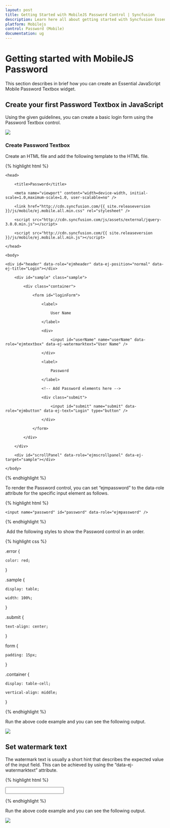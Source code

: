 ```yaml
---
layout: post
title: Getting Started with MobileJS Password Control | Syncfusion
description: Learn here all about getting started with Syncfusion Essential MobileJS Password(Mobile) control, its elements, and more.
platform: Mobilejs
control: Password (Mobile)
documentation: ug
---
```


# Getting started with MobileJS Password

This section describes in brief how you can create an Essential JavaScript Mobile Password Textbox widget.

## Create your first Password Textbox in JavaScript

Using the given guidelines, you can create a basic login form using the Password Textbox control.

![](Getting-Started_images/Getting-Started_img1.png)


### Create Password Textbox

Create an HTML file and add the following template to the HTML file.

{% highlight html %}

<!DOCTYPE html>

<html>

	<head>

		<title>Password</title>

		<meta name="viewport" content="width=device-width, initial-scale=1.0,maximum-scale=1.0, user-scalable=no" />

		<link href="http://cdn.syncfusion.com/{{ site.releaseversion }}/js/mobile/ej.mobile.all.min.css" rel="stylesheet" />

		<script src="http://cdn.syncfusion.com/js/assets/external/jquery-3.0.0.min.js"></script>

		<script src="http://cdn.syncfusion.com/{{ site.releaseversion }}/js/mobile/ej.mobile.all.min.js"></script>

	</head>

	<body>

	<div id="header" data-role="ejmheader" data-ej-position="normal" data-ej-title="Login"></div>

		<div id="sample" class="sample">

			<div class="container">

				<form id="loginForm">

					<label>

						User Name

					</label>

					<div>

						<input id="userName" name="userName" data-role="ejmtextbox" data-ej-watermarktext="User Name" />                    

					</div>

					<label>

						Password

					</label>

					<!-- Add Password elements here -->

					<div class="submit">

						<input id="submit" name="submit" data-role="ejmbutton" data-ej-text="Login" type="button" />

					</div>

				</form>

			</div>

		</div>

		<div id="scrollPanel" data-role="ejmscrollpanel" data-ej-target="sample"></div>

	</body>

</html>

{% endhighlight %}

To render the Password control, you can set “ejmpassword” to the data-role attribute for the specific input element as follows.                                   

{% highlight html %}

<!-- Password elements -->

<div>

	<input name="password" id="password" data-role="ejmpassword" />

</div>

{% endhighlight %}

 Add the following styles to show the Password control in an order.

{% highlight css %}

.error {

	color: red;

}

.sample {

	display: table;

	width: 100%;

}

.submit {

	text-align: center;

}

form {

	padding: 15px;

}

.container {

	display: table-cell;

	vertical-align: middle;

}

{% endhighlight %}

Run the above code example and you can see the following output.

![](Getting-Started_images/Getting-Started_img2.png)

## Set watermark text

The watermark text is usually a short hint that describes the expected value of the input field. This can be achieved by using the “data-ej-watermarktext” attribute.

{% highlight html %}

<input name="password" id="password" data-role="ejmpassword" data-ej-watermarktext="Password" />

{% endhighlight %}

Run the above code example and you can see the following output.

![](Getting-Started_images/Getting-Started_img3.png)